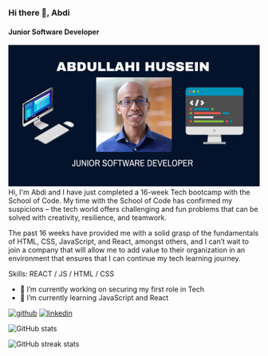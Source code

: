 ### Hi there 👋, Abdi
#### Junior Software Developer
![Junior Software Developer](https://github.com/Coding-Abdi/Coding-Abdi/blob/main/Banner.png)
Hi, I'm Abdi and I have just completed a 16-week Tech bootcamp with the School of Code. My time with the School of Code has confirmed my suspicions – the tech world offers challenging and fun problems that can be solved with creativity, resilience, and teamwork.

The past 16 weeks have provided me with a solid grasp of the fundamentals of HTML, CSS, JavaScript, and React, amongst others, and I can’t wait to join a company that will allow me to add value to their organization in an environment that ensures that I can continue my tech learning journey.

Skills: REACT / JS / HTML / CSS

- 🔭 I’m currently working on securing my first role in Tech 
- 🌱 I’m currently learning JavaScript and React  


[<img src='https://cdn.jsdelivr.net/npm/simple-icons@3.0.1/icons/github.svg' alt='github' height='40'>](https://github.com/Coding-Abdi)  [<img src='https://cdn.jsdelivr.net/npm/simple-icons@3.0.1/icons/linkedin.svg' alt='linkedin' height='40'>](https://www.linkedin.com/in/www.linkedin.com/in/codingabdi/)  

![GitHub stats](https://github-readme-stats.vercel.app/api?username=Coding-Abdi&show_icons=true)  

![GitHub streak stats](https://streak-stats.demolab.com/?user=Coding-Abdi)  


